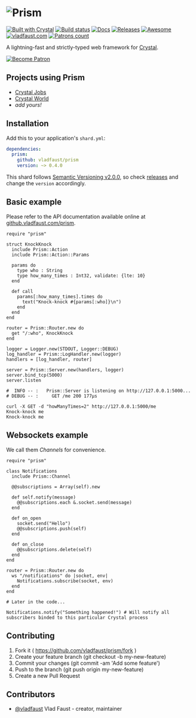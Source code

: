 # ![Prism](https://user-images.githubusercontent.com/7955682/40576015-3d691524-60f8-11e8-8b6a-3d17c3bd11e6.png)

[![Built with Crystal](https://img.shields.io/badge/built%20with-crystal-000000.svg?style=flat-square)](https://crystal-lang.org/)
[![Build status](https://img.shields.io/travis/vladfaust/prism/master.svg?style=flat-square)](https://travis-ci.org/vladfaust/prism)
[![Docs](https://img.shields.io/badge/docs-available-brightgreen.svg?style=flat-square)](https://github.vladfaust.com/prism)
[![Releases](https://img.shields.io/github/release/vladfaust/prism.svg?style=flat-square)](https://github.com/vladfaust/prism/releases)
[![Awesome](https://github.com/vladfaust/awesome/blob/badge-flat-alternative/media/badge-flat-alternative.svg)](https://github.com/veelenga/awesome-crystal)
[![vladfaust.com](https://img.shields.io/badge/style-.com-lightgrey.svg?longCache=true&style=flat-square&label=vladfaust&colorB=0a83d8)](https://vladfaust.com)
[![Patrons count](https://img.shields.io/badge/dynamic/json.svg?label=patrons&url=https://www.patreon.com/api/user/11296360&query=$.included[0].attributes.patron_count&style=flat-square&colorB=red&maxAge=86400)](https://www.patreon.com/vladfaust)

A lightning-fast and strictly-typed web framework for [Crystal](https://crystal-lang.org).

[![Become Patron](https://vladfaust.com/img/patreon-small.svg)](https://www.patreon.com/vladfaust)

## Projects using Prism

* [Crystal Jobs](https://crystaljobs.org)
* [Crystal World](https://github.com/vladfaust/crystalworld)
* *add yours!*

## Installation

Add this to your application's `shard.yml`:

```yaml
dependencies:
  prism:
    github: vladfaust/prism
    version: ~> 0.4.0
```

This shard follows [Semantic Versioning v2.0.0](http://semver.org/), so check [releases](https://github.com/vladfaust/prism/releases) and change the `version` accordingly.

## Basic example

Please refer to the API documentation available online at [github.vladfaust.com/prism](https://github.vladfaust.com/prism).

```crystal
require "prism"

struct KnockKnock
  include Prism::Action
  include Prism::Action::Params

  params do
    type who : String
    type how_many_times : Int32, validate: {lte: 10}
  end

  def call
    params[:how_many_times].times do
      text("Knock-knock #{params[:who]}\n")
    end
  end
end

router = Prism::Router.new do
  get "/:who", KnockKnock
end

logger = Logger.new(STDOUT, Logger::DEBUG)
log_handler = Prism::LogHandler.new(logger)
handlers = [log_handler, router]

server = Prism::Server.new(handlers, logger)
server.bind_tcp(5000)
server.listen

#  INFO -- :   Prism::Server is listening on http://127.0.0.1:5000...
# DEBUG -- :     GET /me 200 177μs
```

```
curl -X GET -d "howManyTimes=2" http://127.0.0.1:5000/me
Knock-knock me
Knock-knock me
```

## Websockets example

We call them *Channels* for convenience.

```crystal
require "prism"

class Notifications
  include Prism::Channel

  @@subscriptions = Array(self).new

  def self.notify(message)
    @@subscriptions.each &.socket.send(message)
  end

  def on_open
    socket.send("Hello")
    @@subscriptions.push(self)
  end

  def on_close
    @@subscriptions.delete(self)
  end
end

router = Prism::Router.new do
  ws "/notifications" do |socket, env|
    Notifications.subscribe(socket, env)
  end
end

# Later in the code...

Notifications.notify("Something happened!") # Will notify all subscribers binded to this particular Crystal process
```

## Contributing

1. Fork it ( https://github.com/vladfaust/prism/fork )
2. Create your feature branch (git checkout -b my-new-feature)
3. Commit your changes (git commit -am 'Add some feature')
4. Push to the branch (git push origin my-new-feature)
5. Create a new Pull Request

## Contributors

- [@vladfaust](https://github.com/vladfaust) Vlad Faust - creator, maintainer
